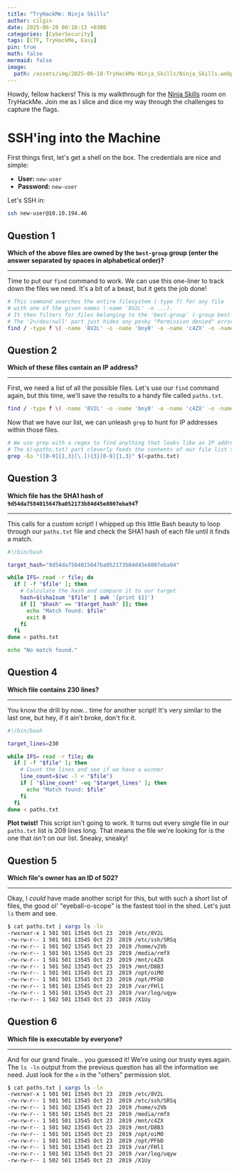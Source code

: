 ```yaml
---
title: "TryHackMe: Ninja Skills"
author: cilgin
date: 2025-06-20 00:16:13 +0300
categories: [CyberSecurity]
tags: [CTF, TryHackMe, Easy]
pin: true
math: false
mermaid: false
image:
  path: /assets/img/2025-06-18-TryHackMe-Ninja_Skills/Ninja_Skills.webp
---
```


Howdy, fellow hackers! This is my walkthrough for the [Ninja Skills](https://tryhackme.com/room/ninjaskills) room on TryHackMe. Join me as I slice and dice my way through the challenges to capture the flags.

# SSH'ing into the Machine

First things first, let's get a shell on the box. The credentials are nice and simple:

- **User:** `new-user`
- **Password:** `new-user`

Let's SSH in:

```bash
ssh new-user@10.10.194.46
```

## Question 1

**Which of the above files are owned by the `best-group` group (enter the answer separated by spaces in alphabetical order)?**

---

Time to put our `find` command to work. We can use this one-liner to track down the files we need. It's a bit of a beast, but it gets the job done!

```bash
# This command searches the entire filesystem (-type f) for any file
# with one of the given names (-name '8V2L' -o ...).
# It then filters for files belonging to the 'best-group' (-group best-group).
# The '2>/dev/null' part just hides any pesky "Permission denied" errors.
find / -type f \( -name '8V2L' -o -name 'bny0' -o -name 'c4ZX' -o -name 'D8B3' -o -name 'FHl1' -o -name 'oiMO' -o -name 'PFbD' -o -name 'rmfX' -o -name 'SRSq' -o -name 'uqyw' -o -name 'v2Vb' -o -name 'X1Uy' \) -group best-group 2>/dev/null
```

## Question 2

**Which of these files contain an IP address?**

---

First, we need a list of all the possible files. Let's use our `find` command again, but this time, we'll save the results to a handy file called `paths.txt`.

```bash
find / -type f \( -name '8V2L' -o -name 'bny0' -o -name 'c4ZX' -o -name 'D8B3' -o -name 'FHl1' -o -name 'oiMO' -o -name 'PFbD' -o -name 'rmfX' -o -name 'SRSq' -o -name 'uqyw' -o -name 'v2Vb' -o -name 'X1Uy' \) 2>/dev/null > paths.txt
```

Now that we have our list, we can unleash `grep` to hunt for IP addresses within those files.

```bash
# We use grep with a regex to find anything that looks like an IP address.
# The $(<paths.txt) part cleverly feeds the contents of our file list to grep.
grep -Eo "([0-9]{1,3}[\.]){3}[0-9]{1,3}" $(<paths.txt)
```

## Question 3

**Which file has the SHA1 hash of `9d54da7584015647ba052173b84d45e8007eba94`?**

---

This calls for a custom script! I whipped up this little Bash beauty to loop through our `paths.txt` file and check the SHA1 hash of each file until it finds a match.

```bash
#!/bin/bash

target_hash="9d54da7584015647ba052173b84d45e8007eba94"

while IFS= read -r file; do
  if [ -f "$file" ]; then
    # Calculate the hash and compare it to our target
    hash=$(sha1sum "$file" | awk '{print $1}')
    if [[ "$hash" == "$target_hash" ]]; then
      echo "Match found: $file"
      exit 0
    fi
  fi
done < paths.txt

echo "No match found."
```

## Question 4

**Which file contains 230 lines?**

---

You know the drill by now... time for another script! It's very similar to the last one, but hey, if it ain't broke, don't fix it.

```bash
#!/bin/bash

target_lines=230

while IFS= read -r file; do
  if [ -f "$file" ]; then
    # Count the lines and see if we have a winner
    line_count=$(wc -l < "$file")
    if [ "$line_count" -eq "$target_lines" ]; then
      echo "Match found: $file"
    fi
  fi
done < paths.txt
```

**Plot twist!** This script isn't going to work. It turns out every single file in our `paths.txt` list is 209 lines long. That means the file we're looking for is the one that _isn't_ on our list. Sneaky, sneaky!

## Question 5

**Which file's owner has an ID of 502?**

---

Okay, I _could_ have made another script for this, but with such a short list of files, the good ol' "eyeball-o-scope" is the fastest tool in the shed. Let's just `ls` them and see.

```bash
$ cat paths.txt | xargs ls -ln
-rwxrwxr-x 1 501 501 13545 Oct 23  2019 /etc/8V2L
-rw-rw-r-- 1 501 501 13545 Oct 23  2019 /etc/ssh/SRSq
-rw-rw-r-- 1 501 502 13545 Oct 23  2019 /home/v2Vb
-rw-rw-r-- 1 501 501 13545 Oct 23  2019 /media/rmfX
-rw-rw-r-- 1 501 501 13545 Oct 23  2019 /mnt/c4ZX
-rw-rw-r-- 1 501 502 13545 Oct 23  2019 /mnt/D8B3
-rw-rw-r-- 1 501 501 13545 Oct 23  2019 /opt/oiMO
-rw-rw-r-- 1 501 501 13545 Oct 23  2019 /opt/PFbD
-rw-rw-r-- 1 501 501 13545 Oct 23  2019 /var/FHl1
-rw-rw-r-- 1 501 501 13545 Oct 23  2019 /var/log/uqyw
-rw-rw-r-- 1 502 501 13545 Oct 23  2019 /X1Uy
```

## Question 6

**Which file is executable by everyone?**

---

And for our grand finale... you guessed it! We're using our trusty eyes again. The `ls -ln` output from the previous question has all the information we need. Just look for the `x` in the "others" permission slot.

```bash
$ cat paths.txt | xargs ls -ln
-rwxrwxr-x 1 501 501 13545 Oct 23  2019 /etc/8V2L
-rw-rw-r-- 1 501 501 13545 Oct 23  2019 /etc/ssh/SRSq
-rw-rw-r-- 1 501 502 13545 Oct 23  2019 /home/v2Vb
-rw-rw-r-- 1 501 501 13545 Oct 23  2019 /media/rmfX
-rw-rw-r-- 1 501 501 13545 Oct 23  2019 /mnt/c4ZX
-rw-rw-r-- 1 501 502 13545 Oct 23  2019 /mnt/D8B3
-rw-rw-r-- 1 501 501 13545 Oct 23  2019 /opt/oiMO
-rw-rw-r-- 1 501 501 13545 Oct 23  2019 /opt/PFbD
-rw-rw-r-- 1 501 501 13545 Oct 23  2019 /var/FHl1
-rw-rw-r-- 1 501 501 13545 Oct 23  2019 /var/log/uqyw
-rw-rw-r-- 1 502 501 13545 Oct 23  2019 /X1Uy
```
